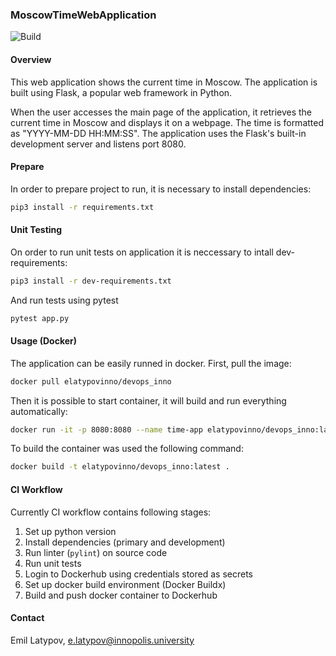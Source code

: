 ### MoscowTimeWebApplication

![Build](https://github.com/Sl1va/core-course-labs/actions/workflows/app-build.yaml/badge.svg)

#### Overview

This web application shows the current time in Moscow. The application is built using Flask, a popular web framework in Python.

When the user accesses the main page of the application, it retrieves the current time in Moscow and displays it on a webpage. The time is formatted as "YYYY-MM-DD HH:MM:SS". The application uses the Flask's built-in development server and listens port 8080.

#### Prepare

In order to prepare project to run, it is necessary to install dependencies:

```bash
pip3 install -r requirements.txt
```

#### Unit Testing

On order to run unit tests on application it is neccessary to intall dev-requirements:

```bash
pip3 install -r dev-requirements.txt
```

And run tests using pytest

```bash
pytest app.py
```

#### Usage (Docker)

The application can be easily runned in docker.
First, pull the image:
```bash
docker pull elatypovinno/devops_inno
```

Then it is possible to start container, it will build and run everything automatically:
```bash
docker run -it -p 8080:8080 --name time-app elatypovinno/devops_inno:latest 
```

To build the container was used the following command:
```bash
docker build -t elatypovinno/devops_inno:latest .
```

#### CI Workflow

Currently CI workflow contains following stages:

1. Set up python version
2. Install dependencies (primary and development)
3. Run linter (`pylint`) on source code
4. Run unit tests
5. Login to Dockerhub using credentials stored as secrets
6. Set up docker build environment (Docker Buildx)
7. Build and push docker container to Dockerhub

#### Contact

Emil Latypov, e.latypov@innopolis.university
